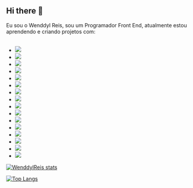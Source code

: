 ## Hi there :memo: 

Eu sou o Wenddyl Reis, sou um Programador Front End, atualmente estou aprendendo e criando projetos com:
<br>
<br>
  - <img src="https://img.shields.io/badge/HTML-239120?style=for-the-badge&logo=html5&logoColor=white">
  - <img src="https://img.shields.io/badge/CSS3-1572B6?style=for-the-badge&logo=css3&logoColor=white">
  - <img src="https://img.shields.io/badge/JavaScript-F7DF1E?style=for-the-badge&logo=javascript&logoColor=black">
  - <img src="https://img.shields.io/badge/React-20232A?style=for-the-badge&logo=react&logoColor=61DAFB">
  - <img src="https://img.shields.io/badge/React_Native-20232A?style=for-the-badge&logo=react&logoColor=61DAFB">
  - <img src="https://img.shields.io/badge/Node.js-43853D?style=for-the-badge&logo=node.js&logoColor=white">
  - <img src="https://img.shields.io/badge/TypeScript-007ACC?style=for-the-badge&logo=typescript&logoColor=white">
  - <img src="https://img.shields.io/badge/GIT-E44C30?style=for-the-badge&logo=git&logoColor=white">
  - <img src="https://img.shields.io/badge/GitHub-100000?style=for-the-badge&logo=github&logoColor=white">
  - <img src="https://img.shields.io/badge/Tailwind_CSS-38B2AC?style=for-the-badge&logo=tailwind-css&logoColor=white">
  - <img src="https://img.shields.io/badge/Bootstrap-563D7C?style=for-the-badge&logo=bootstrap&logoColor=white">
  - <img src="https://img.shields.io/badge/Netlify-00C7B7?style=for-the-badge&logo=netlify&logoColor=white">
  - <img src="https://img.shields.io/badge/Notion-000000?style=for-the-badge&logo=notion&logoColor=white">
  - <img src="https://img.shields.io/badge/Figma-F24E1E?style=for-the-badge&logo=figma&logoColor=white">
  - <img src="https://img.shields.io/badge/Canva-%2300C4CC.svg?&style=for-the-badge&logo=Canva&logoColor=white">
  - <img src="https://img.shields.io/badge/LinkedIn-0077B5?style=for-the-badge&logo=linkedin&logoColor=white">

  [![WenddylReis stats](https://github-readme-stats.vercel.app/api?username=WenddylReis)](https://github.com/anuraghazra/github-readme-stats)

  [![Top Langs](https://github-readme-stats.vercel.app/api/top-langs/?username=WenddylReis)](https://github.com/anuraghazra/github-readme-stats)
